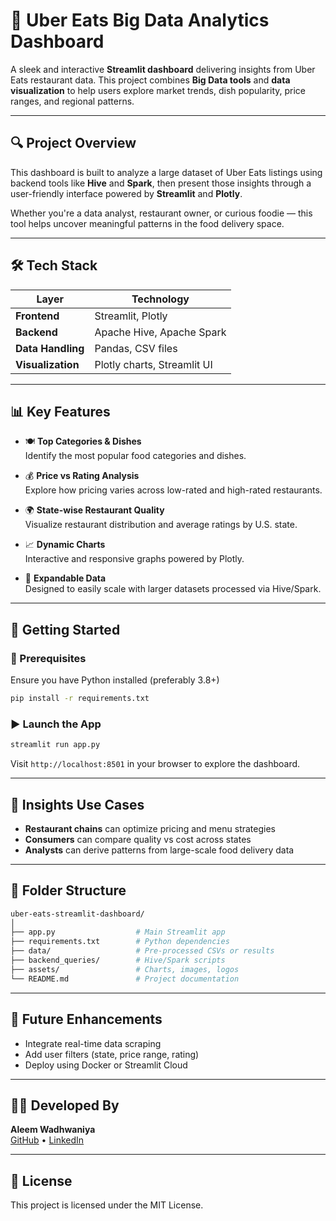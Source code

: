 
# 🍔 Uber Eats Big Data Analytics Dashboard

A sleek and interactive **Streamlit dashboard** delivering insights from Uber Eats restaurant data. This project combines **Big Data tools** and **data visualization** to help users explore market trends, dish popularity, price ranges, and regional patterns.

---

## 🔍 Project Overview

This dashboard is built to analyze a large dataset of Uber Eats listings using backend tools like **Hive** and **Spark**, then present those insights through a user-friendly interface powered by **Streamlit** and **Plotly**.

Whether you're a data analyst, restaurant owner, or curious foodie — this tool helps uncover meaningful patterns in the food delivery space.

---

## 🛠️ Tech Stack

| Layer            | Technology                  |
|------------------|-----------------------------|
| **Frontend**     | Streamlit, Plotly           |
| **Backend**      | Apache Hive, Apache Spark   |
| **Data Handling**| Pandas, CSV files           |
| **Visualization**| Plotly charts, Streamlit UI |

---

## 📊 Key Features

- 🍽️ **Top Categories & Dishes**  
  Identify the most popular food categories and dishes.

- 💰 **Price vs Rating Analysis**  
  Explore how pricing varies across low-rated and high-rated restaurants.

- 🌍 **State-wise Restaurant Quality**  
  Visualize restaurant distribution and average ratings by U.S. state.

- 📈 **Dynamic Charts**  
  Interactive and responsive graphs powered by Plotly.

- 📂 **Expandable Data**  
  Designed to easily scale with larger datasets processed via Hive/Spark.

---

## 🚀 Getting Started

### 🔧 Prerequisites

Ensure you have Python installed (preferably 3.8+)

```bash
pip install -r requirements.txt
```

### ▶️ Launch the App

```bash
streamlit run app.py
```

Visit `http://localhost:8501` in your browser to explore the dashboard.

---

## 🧠 Insights Use Cases

- **Restaurant chains** can optimize pricing and menu strategies  
- **Consumers** can compare quality vs cost across states  
- **Analysts** can derive patterns from large-scale food delivery data  

---

## 📁 Folder Structure

```bash
uber-eats-streamlit-dashboard/
│
├── app.py                  # Main Streamlit app
├── requirements.txt        # Python dependencies
├── data/                   # Pre-processed CSVs or results
├── backend_queries/        # Hive/Spark scripts
├── assets/                 # Charts, images, logos
└── README.md               # Project documentation
```

---

## 🔮 Future Enhancements

- Integrate real-time data scraping  
- Add user filters (state, price range, rating)  
- Deploy using Docker or Streamlit Cloud  

---

## 👨‍💻 Developed By

**Aleem Wadhwaniya**  
[GitHub](https://github.com/Aliiim2711) • [LinkedIn](https://linkedin.com/in/aleemwadhwaniya)

---

## 📜 License

This project is licensed under the MIT License.

